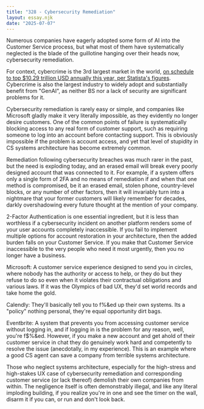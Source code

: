 ```yaml
---
title: "328 - Cybersecurity Remediation"
layout: essay.njk
date: "2025-07-07"
---
```


Numerous companies have eagerly adopted some form of AI into the Customer Service process, but what most of them have systematically neglected is the blade of the guillotine hanging over their heads now, cybersecurity remediation.

For context, cybercrime is the 3rd largest market in the world, [on schedule to top $10.29 trillion USD annually this year, per Statista's figures](https://www.statista.com/topics/13546/cybercrime-worldwide/#topicOverview). Cybercrime is also the largest industry to widely adopt and substantially benefit from "GenAI", as neither BS nor a lack of security are significant problems for it.

Cybersecurity remediation is rarely easy or simple, and companies like Microsoft gladly make it very literally impossible, as they evidently no longer desire customers. One of the common points of failure is systematically blocking access to any real form of customer support, such as requiring someone to log into an account before contacting support. This is obviously impossible if the problem is account access, and yet that level of stupidity in CS systems architecture has become extremely common.

Remediation following cybersecurity breaches was much rarer in the past, but the need is exploding today, and an erased email will break every poorly designed account that was connected to it. For example, if a system offers only a single form of 2FA and no means of remediation if and when that one method is compromised, be it an erased email, stolen phone, country-level blocks, or any number of other factors, then it will invariably turn into a nightmare that your former customers will likely remember for decades, darkly overshadowing every future thought at the mention of your company.

2-Factor Authentication is one essential ingredient, but it is less than worthless if a cybersecurity incident on another platform renders some of your user accounts completely inaccessible. If you fail to implement multiple options for account restoration in your architecture, then the added burden falls on your Customer Service. If you make that Customer Service inaccessible to the very people who need it most urgently, then you no longer have a business.

Microsoft: A customer service experience designed to send you in circles, where nobody has the authority or access to help, or they do but they refuse to do so even when it violates their contractual obligations and various laws. If it was the Olympics of bad UX, they'd set world records and take home the gold. 

Calendly: They'll basically tell you to f$%^ off if you didn't pay them before they f$%&ed up their own systems. Its a "policy" nothing personal, they're equal opportunity dirt bags. 

Eventbrite: A system that prevents you from accessing customer service without logging in, and if logging in is the problem for any reason, well, you're f$%&ed. However, if you make a new account and get ahold of their customer service in chat they do genuinely work hard and competently to resolve the issue (anecdotally, in my experience). This is an example where a good CS agent can save a company from terrible systems architecture.

Those who neglect systems architecture, especially for the high-stress and high-stakes UX case of cybersecurity remediation and corresponding customer service (or lack thereof) demolish their own companies from within. The negligence itself is often demonstrably illegal, and like any literal imploding building, if you realize you're in one and see the timer on the wall, disarm it if you can, or run and don't look back.